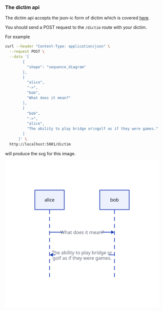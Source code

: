 
### The dictim api

The dictim api accepts the json-ic form of dictim which is covered [here](https://github.com/judepayne/dictim/wiki/Dictim-Syntax).

You should send a POST request to the `/dictim` route with your dictim.

For example

```bash
curl --header "Content-Type: application/json" \
  --request POST \
  --data '[
	    {
	      "shape": "sequence_diagram"
	    },
	    [
	      "alice",
	      "->",
	      "bob",
	      "What does it mean?"
	    ],
	    [
	      "bob",
	      "->",
	      "alice",
	      "The ability to play bridge or\ngolf as if they were games."
	    ]
	  ]' \
  http://localhost:5001/dictim
```

will produce the svg for this image.

![Example sequence diagram](images/seq_example.svg)
